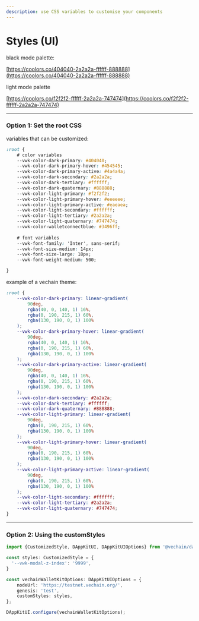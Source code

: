 ```yaml
---
description: use CSS variables to customise your components
---
```


# Styles (UI)

black mode palette:

[https://coolors.co/404040-2a2a2a-ffffff-888888](https://coolors.co/404040-2a2a2a-ffffff-888888)

light mode palette

[https://coolors.co/f2f2f2-ffffff-2a2a2a-747474](https://coolors.co/f2f2f2-ffffff-2a2a2a-747474)



***

### Option 1: Set the root CSS

variables that can be customized:

```css
:root {
    # color variables
    --vwk-color-dark-primary: #404040;
    --vwk-color-dark-primary-hover: #454545;
    --vwk-color-dark-primary-active: #4a4a4a;
    --vwk-color-dark-secondary: #2a2a2a;
    --vwk-color-dark-tertiary: #ffffff;
    --vwk-color-dark-quaternary: #888888;
    --vwk-color-light-primary: #f2f2f2;
    --vwk-color-light-primary-hover: #eeeeee;
    --vwk-color-light-primary-active: #eaeaea;
    --vwk-color-light-secondary: #ffffff;
    --vwk-color-light-tertiary: #2a2a2a;
    --vwk-color-light-quaternary: #747474;
    --vwk-color-walletconnectblue: #3496ff;
    
    # font variables
    --vwk-font-family: 'Inter', sans-serif;
    --vwk-font-size-medium: 14px;
    --vwk-font-size-large: 18px;
    --vwk-font-weight-medium: 500;

}
```

example of a vechain theme:

```css
:root {
    --vwk-color-dark-primary: linear-gradient(
        90deg,
        rgba(40, 0, 140, 1) 16%,
        rgba(0, 190, 215, 1) 60%,
        rgba(130, 190, 0, 1) 100%
    );
    --vwk-color-dark-primary-hover: linear-gradient(
        90deg,
        rgba(40, 0, 140, 1) 16%,
        rgba(0, 190, 215, 1) 60%,
        rgba(130, 190, 0, 1) 100%
    );
    --vwk-color-dark-primary-active: linear-gradient(
        90deg,
        rgba(40, 0, 140, 1) 16%,
        rgba(0, 190, 215, 1) 60%,
        rgba(130, 190, 0, 1) 100%
    );
    --vwk-color-dark-secondary: #2a2a2a;
    --vwk-color-dark-tertiary: #ffffff;
    --vwk-color-dark-quaternary: #888888;
    --vwk-color-light-primary: linear-gradient(
        90deg,
        rgba(0, 190, 215, 1) 60%,
        rgba(130, 190, 0, 1) 100%
    );
    --vwk-color-light-primary-hover: linear-gradient(
        90deg,
        rgba(0, 190, 215, 1) 60%,
        rgba(130, 190, 0, 1) 100%
    );
    --vwk-color-light-primary-active: linear-gradient(
        90deg,
        rgba(0, 190, 215, 1) 60%,
        rgba(130, 190, 0, 1) 100%
    );
    --vwk-color-light-secondary: #ffffff;
    --vwk-color-light-tertiary: #2a2a2a;
    --vwk-color-light-quaternary: #747474;
}
```



***

### Option 2: Using the customStyles

```typescript
import {CustomizedStyle, DAppKitUI, DAppKitUIOptions} from '@vechain/dapp-kit-ui';

const styles: CustomizedStyle = {
  '--vwk-modal-z-index': '9999',
}

const vechainWalletKitOptions: DAppKitUIOptions = {
    nodeUrl: 'https://testnet.vechain.org/',
    genesis: 'test',
    customStyles: styles,
};

DAppKitUI.configure(vechainWalletKitOptions);
```
